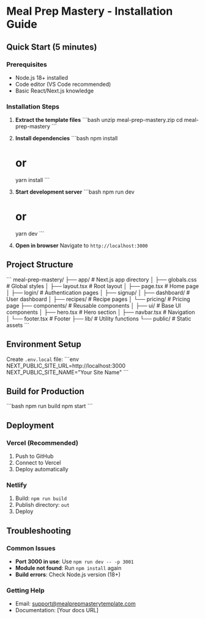 # Meal Prep Mastery - Installation Guide

## Quick Start (5 minutes)

### Prerequisites
- Node.js 18+ installed
- Code editor (VS Code recommended)
- Basic React/Next.js knowledge

### Installation Steps

1. **Extract the template files**
   \`\`\`bash
   unzip meal-prep-mastery.zip
   cd meal-prep-mastery
   \`\`\`

2. **Install dependencies**
   \`\`\`bash
   npm install
   # or
   yarn install
   \`\`\`

3. **Start development server**
   \`\`\`bash
   npm run dev
   # or
   yarn dev
   \`\`\`

4. **Open in browser**
   Navigate to `http://localhost:3000`

## Project Structure
\`\`\`
meal-prep-mastery/
├── app/                 # Next.js app directory
│   ├── globals.css     # Global styles
│   ├── layout.tsx      # Root layout
│   ├── page.tsx        # Home page
│   ├── login/          # Authentication pages
│   ├── signup/
│   ├── dashboard/      # User dashboard
│   ├── recipes/        # Recipe pages
│   └── pricing/        # Pricing page
├── components/         # Reusable components
│   ├── ui/            # Base UI components
│   ├── hero.tsx       # Hero section
│   ├── navbar.tsx     # Navigation
│   └── footer.tsx     # Footer
├── lib/               # Utility functions
└── public/            # Static assets
\`\`\`

## Environment Setup

Create `.env.local` file:
\`\`\`env
NEXT_PUBLIC_SITE_URL=http://localhost:3000
NEXT_PUBLIC_SITE_NAME="Your Site Name"
\`\`\`

## Build for Production
\`\`\`bash
npm run build
npm start
\`\`\`

## Deployment

### Vercel (Recommended)
1. Push to GitHub
2. Connect to Vercel
3. Deploy automatically

### Netlify
1. Build: `npm run build`
2. Publish directory: `out`
3. Deploy

## Troubleshooting

### Common Issues
- **Port 3000 in use**: Use `npm run dev -- -p 3001`
- **Module not found**: Run `npm install` again
- **Build errors**: Check Node.js version (18+)

### Getting Help
- Email: support@mealprepmasterytemplate.com
- Documentation: [Your docs URL]

